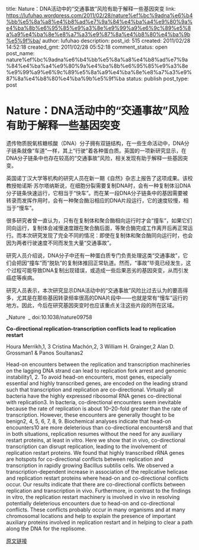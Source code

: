 title: Nature：DNA活动中的“交通事故”风险有助于解释一些基因突变
link: https://lufuhao.wordpress.com/2011/02/28/nature%ef%bc%9adna%e6%b4%bb%e5%8a%a8%e4%b8%ad%e7%9a%84%e4%ba%a4%e9%80%9a%e4%ba%8b%e6%95%85%e9%a3%8e%e9%99%a9%e6%9c%89%e5%8a%a9%e4%ba%8e%e8%a7%a3%e9%87%8a%e4%b8%80%e4%ba%9b%e5%9f%ba/
author: lufuhao
description: 
post_id: 515
created: 2011/02/28 14:52:18
created_gmt: 2011/02/28 05:52:18
comment_status: open
post_name: nature%ef%bc%9adna%e6%b4%bb%e5%8a%a8%e4%b8%ad%e7%9a%84%e4%ba%a4%e9%80%9a%e4%ba%8b%e6%95%85%e9%a3%8e%e9%99%a9%e6%9c%89%e5%8a%a9%e4%ba%8e%e8%a7%a3%e9%87%8a%e4%b8%80%e4%ba%9b%e5%9f%ba
status: publish
post_type: post

# Nature：DNA活动中的“交通事故”风险有助于解释一些基因突变

遗传物质脱氧核糖核酸（DNA）分子拥有双链结构，在一些生命活动中，DNA分子链条就像“车道”一样，其上“行驶”着各种蛋白质。英国的一项新研究显示，在DNA分子链条中也存在较高的“交通事故”风险，相关发现有助于解释一些基因突变。 

英国诺丁汉大学等机构的研究人员在新一期《自然》杂志上报告了这项成果。该校教授帕诺斯·苏尔塔纳斯说，在细胞分裂需要复制DNA时，会有一种复制体沿DNA分子链条快速运行，它相当于“快车”。而在某一段DNA分子链条中的基因需要被转录而发挥作用时，会有一种聚合酶沿相应的DNA片段运行，它的速度较慢，相当于“慢车”。 

很多研究者曾一直认为，只有在复制体和聚合酶相向运行时才会“撞车”，如果它们同向运行，复制体会减慢速度跟在聚合酶后面，等聚合酶完成工作离开后再正常运行。而本次研究发现了完全不同的情况：即使在复制体和聚合酶同向运行时，也会因为两者行驶速度不同而发生大量“交通事故”。 

研究人员介绍说，DNA分子中还有一种蛋白质专门负责处理这类“交通事故”，它们会把因“撞车”而“脱轨”的复制体推回正常轨道。然而，“事故”毕竟已经发生，这个过程可能导致DNA复制出现错误，或造成一些后果恶劣的基因突变，从而引发癌症等疾病。 

研究人员表示，本次研究显示DNA活动中的“交通事故”风险比过去认为的要高得多，尤其是在那些基因转录频率很高的DNA片段中——也就是常有“慢车”运行的地方。因此，今后在研究基因突变时也应该重点关注这些片段的所在区域。 

_Nature  _ doi:10.1038/nature09758 

**Co-directional replication–transcription conflicts lead to replication restart**

Houra Merrikh,1, 3 Cristina Machón,2, 3 William H. Grainger,2 Alan D. Grossman1 & Panos Soultanas2 

Head-on encounters between the replication and transcription machineries on the lagging DNA strand can lead to replication fork arrest and genomic instability1, 2. To avoid head-on encounters, most genes, especially essential and highly transcribed genes, are encoded on the leading strand such that transcription and replication are co-directional. Virtually all bacteria have the highly expressed ribosomal RNA genes co-directional with replication3. In bacteria, co-directional encounters seem inevitable because the rate of replication is about 10–20-fold greater than the rate of transcription. However, these encounters are generally thought to be benign2, 4, 5, 6, 7, 8, 9. Biochemical analyses indicate that head-on encounters10 are more deleterious than co-directional encounters8 and that in both situations, replication resumes without the need for any auxiliary restart proteins, at least in vitro. Here we show that in vivo, co-directional transcription can disrupt replication, leading to the involvement of replication restart proteins. We found that highly transcribed rRNA genes are hotspots for co-directional conflicts between replication and transcription in rapidly growing Bacillus subtilis cells. We observed a transcription-dependent increase in association of the replicative helicase and replication restart proteins where head-on and co-directional conflicts occur. Our results indicate that there are co-directional conflicts between replication and transcription in vivo. Furthermore, in contrast to the findings in vitro, the replication restart machinery is involved in vivo in resolving potentially deleterious encounters due to head-on and co-directional conflicts. These conflicts probably occur in many organisms and at many chromosomal locations and help to explain the presence of important auxiliary proteins involved in replication restart and in helping to clear a path along the DNA for the replisome. 

[原文链接](http://www.bioon.com/biology/Class18/475898.shtml)